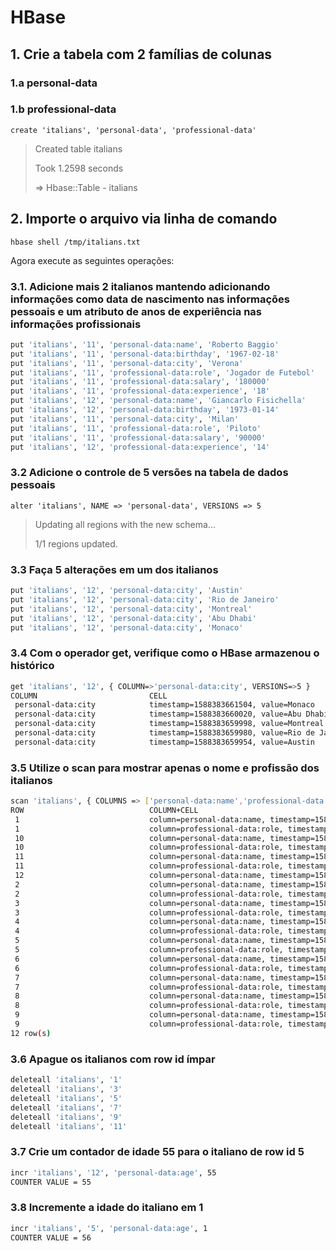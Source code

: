 
# HBase

## 1. Crie a tabela com 2 famílias de colunas

### 1.a personal-data

### 1.b professional-data

`create 'italians', 'personal-data', 'professional-data'`
> Created table italians
>
> Took 1.2598 seconds
>
> => Hbase::Table - italians

## 2. Importe o arquivo via linha de comando

`hbase shell /tmp/italians.txt`

Agora execute as seguintes operações:

### 3.1. Adicione mais 2 italianos mantendo adicionando informações como data de nascimento nas informações pessoais e um atributo de anos de experiência nas informações profissionais

```bash
put 'italians', '11', 'personal-data:name', 'Roberto Baggio'
put 'italians', '11', 'personal-data:birthday', '1967-02-18'
put 'italians', '11', 'personal-data:city', 'Verona'
put 'italians', '11', 'professional-data:role', 'Jogador de Futebol'
put 'italians', '11', 'professional-data:salary', '180000'
put 'italians', '11', 'professional-data:experience', '18'
put 'italians', '12', 'personal-data:name', 'Giancarlo Fisichella'
put 'italians', '12', 'personal-data:birthday', '1973-01-14'
put 'italians', '11', 'personal-data:city', 'Milan'
put 'italians', '11', 'professional-data:role', 'Piloto'
put 'italians', '11', 'professional-data:salary', '90000'
put 'italians', '12', 'professional-data:experience', '14'
```

### 3.2 Adicione o controle de 5 versões na tabela de dados pessoais

`alter 'italians', NAME => 'personal-data', VERSIONS => 5`
> Updating all regions with the new schema...
>
> 1/1 regions updated.


### 3.3 Faça 5 alterações em um dos italianos

```bash
put 'italians', '12', 'personal-data:city', 'Austin'
put 'italians', '12', 'personal-data:city', 'Rio de Janeiro'
put 'italians', '12', 'personal-data:city', 'Montreal'
put 'italians', '12', 'personal-data:city', 'Abu Dhabi'
put 'italians', '12', 'personal-data:city', 'Monaco'
```

### 3.4 Com o operador get, verifique como o HBase armazenou o histórico

```bash
get 'italians', '12', { COLUMN=>'personal-data:city', VERSIONS=>5 }
COLUMN                         CELL
 personal-data:city            timestamp=1588383661504, value=Monaco
 personal-data:city            timestamp=1588383660020, value=Abu Dhabi
 personal-data:city            timestamp=1588383659998, value=Montreal
 personal-data:city            timestamp=1588383659980, value=Rio de Janeiro
 personal-data:city            timestamp=1588383659954, value=Austin
```

### 3.5 Utilize o scan para mostrar apenas o nome e profissão dos italianos

```bash
scan 'italians', { COLUMNS => ['personal-data:name','professional-data:role'] }
ROW                            COLUMN+CELL
 1                             column=personal-data:name, timestamp=1588382225166, value=Paolo Sorrentino
 1                             column=professional-data:role, timestamp=1588382225218, value=Gestao Comercial
 10                            column=personal-data:name, timestamp=1588382225406, value=Giovanna Caputo
 10                            column=professional-data:role, timestamp=1588382225417, value=Comunicacao Institucional
 11                            column=personal-data:name, timestamp=1588383308021, value=Roberto Baggio
 11                            column=professional-data:role, timestamp=1588383308094, value=Jogador de Futebol
 12                            column=personal-data:name, timestamp=1588383308191, value=Giancarlo Fisichella
 2                             column=personal-data:name, timestamp=1588382225228, value=Domenico Barbieri
 2                             column=professional-data:role, timestamp=1588382225239, value=Psicopedagogia
 3                             column=personal-data:name, timestamp=1588382225250, value=Maria Parisi
 3                             column=professional-data:role, timestamp=1588382225263, value=Optometria
 4                             column=personal-data:name, timestamp=1588382225276, value=Silvia Gallo
 4                             column=professional-data:role, timestamp=1588382225286, value=Engenharia Industrial Madeireira
 5                             column=personal-data:name, timestamp=1588382225299, value=Rosa Donati
 5                             column=professional-data:role, timestamp=1588382225313, value=Mecatronica Industrial
 6                             column=personal-data:name, timestamp=1588382225324, value=Simone Lombardo
 6                             column=professional-data:role, timestamp=1588382225334, value=Biotecnologia e Bioquimica
 7                             column=personal-data:name, timestamp=1588382225344, value=Barbara Ferretti
 7                             column=professional-data:role, timestamp=1588382225354, value=Libras
 8                             column=personal-data:name, timestamp=1588382225364, value=Simone Ferrara
 8                             column=professional-data:role, timestamp=1588382225374, value=Engenharia de Minas
 9                             column=personal-data:name, timestamp=1588382225385, value=Vincenzo Giordano
 9                             column=professional-data:role, timestamp=1588382225395, value=Marketing
12 row(s)
```

### 3.6 Apague os italianos com row id ímpar

```bash
deleteall 'italians', '1'
deleteall 'italians', '3'
deleteall 'italians', '5'
deleteall 'italians', '7'
deleteall 'italians', '9'
deleteall 'italians', '11'
```

### 3.7 Crie um contador de idade 55 para o italiano de row id 5

```bash
incr 'italians', '12', 'personal-data:age', 55
COUNTER VALUE = 55
```

### 3.8 Incremente a idade do italiano em 1

```bash
incr 'italians', '5', 'personal-data:age', 1
COUNTER VALUE = 56
```
